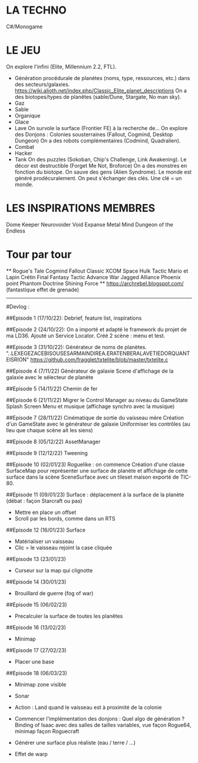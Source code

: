 ﻿LA TECHNO
=========
C#/Monogame

LE JEU
======
On explore l'infini (Elite, Millennium 2.2, FTL).
- Génération procédurale de planètes (noms, type, ressources, etc.) dans des secteurs/galaxies.
https://wiki.alioth.net/index.php/Classic_Elite_planet_descriptions
On a des biotopes/types de planêtes (sable/Dune, Stargate, No man sky).
- Gaz
- Sable
- Organique
- Glace
- Lave
On survole la surface (Frontier FE) à la recherche de...
On explore des Donjons : Colonies sousterraines (Fallout, Cogmind, Desktop Dungeon)
On a des robots complémentaires (Codmind, Quadralien).
- Combat
- Hacker
- Tank
On des puzzles (Sokoban, Chip's Challenge, Link Awakening).
Le décor est destructible (Forget Me Not, Broforce)
On a des monstres en fonction du biotope.
On sauve des gens (Alien Syndrome).
Le monde est généré prodécuralement.
On peut s'échanger des clés. Une clé = un monde.

LES INSPIRATIONS MEMBRES
========================
Dome Keeper
Neurovoider
Void Expanse
Metal Mind
Dungeon of the Endless

Tour par tour
=============
** Rogue's Tale
Cogmind
Fallout Classic
XCOM
Space Hulk Tactic
Mario et Lapin Crétin
Final Fantasy Tactic
Advance War
Jagged Alliance
Phoenix point
Phantom Doctrine
Shining Force
** https://archrebel.blogspot.com/ (fantastique effet de grenade)

---
#Devlog : 

##Episode 1 (17/10/22):
Debrief, feature list, inspirations

##Episode 2 (24/10/22):
On a importé et adapté le framework du projet de ma LD36.
Ajouté un Service Locator.
Créé 2 scène : menu et test.

##Episode 3 (31/10/22):
Générateur de noms de planètes.
"..LEXEGEZACEBISOUSESARMAINDIREA.ERATENBERALAVETIEDORQUANTEISRION"
https://github.com/fragglet/txtelite/blob/master/txtelite.c

##Episode 4 (7/11/22)
Générateur de galaxie
Scene d'affichage de la galaxie avec le sélecteur de planète

##Episode 5 (14/11/22)
Chemin de fer

##Episode 6 (21/11/22)
Migrer le Control Manager au niveau du GameState
Splash Screen
Menu et musique (affichage synchro avec la musique)

##Episode 7 (28/11/22)
Cinématique de sortie du vaisseau mère
Création d'un GameState avec le générateur de galaxie
Uniformiser les contrôles (au lieu que chaque scène ait les siens)

##Episode 8 (05/12/22)
AssetManager

##Episode 9 (12/12/22)
Tweening

##Episode 10 (02/01/23)
Roguelike : on commence
Création d'une classe SurfaceMap pour représenter une surface de planète et affichage de cette surface dans la scène SceneSurface avec un tileset maison exporté de TIC-80.

##Episode 11 (09/01/23)
Surface : déplacement à la surface de la planète (débat : façon Starcraft ou pas)
- Mettre en place un offset
- Scroll par les bords, comme dans un RTS

##Episode 12 (16/01/23)
Surface
- Matérialiser un vaisseau
- Clic = le vaisseau rejoint la case cliquée

##Episode 13 (23/01/23)
- Curseur sur la map qui clignotte

##Episode 14 (30/01/23)
- Brouillard de guerre (fog of war)

##Episode 15 (06/02/23)
- Precalculer la surface de toutes les planêtes

##Episode 16 (13/02/23)
- Minimap

##Episode 17 (27/02/23)
- Placer une base

##Episode 18 (06/03/23)
- Minimap zone visible
- Sonar

- Action : Land quand le vaisseau est à proximité de la colonie

- Commencer l'implémentation des donjons : Quel algo de génération ? 
  Binding of Isaac avec des salles de tailles variables, vue façon Rogue64, minimap façon Roguecraft
- Générer une surface plus réaliste (eau / terre / ...)
- Effet de warp

